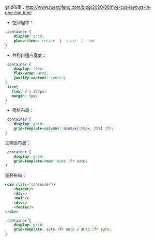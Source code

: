 grid布局：http://www.ruanyifeng.com/blog/2020/08/five-css-layouts-in-one-line.html

+ 空间居中：
``` css
.container {
    display: grid;
    place-items: center  |  start  |  end
} 
```

+ 并列自适应宽度：
```css
.container {
    display: flex;
    flex-wrap: wrap;
    justify-content: center;
}
.item{
   flex: 0 1 150px;
   margin: 5px;
}
```

+ 两栏布局：
``` css
.container {
    display: grid;
    grid-template-columns: minmax(150px, 25%) 1fr;
}
```

三明治布局：
``` css
.container {
    display: grid;
    grid-template-rows: auto 1fr auto;
}
```

圣杯布局：
``` html
<div class="container">
    <header/>
    <div/>
    <main/>
    <div/>
    <footer/>
</div>
```
``` css
.container {
    display: grid;
    grid-template: auto 1fr auto / auto 1fr auto;
}
```